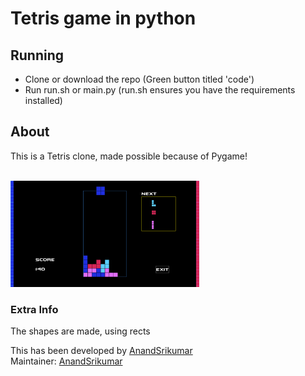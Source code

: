 <h1>Tetris game in python</h1>

## Running
- Clone or download the repo (Green button titled 'code')
- Run run.sh or main.py (run.sh ensures you have the requirements installed)

## About
This is a Tetris clone, made possible because of Pygame!
<br><br>

<img src=".github/imgs/display.png" width="60%">

### Extra Info
The shapes are made, using rects

<p>
  This has been developed by <a href="https://github.com/AnandSrikumar">AnandSrikumar</a><br>
  Maintainer: <a href="https://github.com/AnandSrikumar">AnandSrikumar</a>
</p>